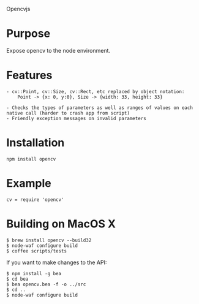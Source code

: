 Opencvjs


Purpose 
=======
Expose opencv to the node environment.


Features
======
	
	- cv::Point, cv::Size, cv::Rect, etc replaced by object notation:
		Point -> {x: 0, y:0}, Size -> {width: 33, height: 33}

	- Checks the types of parameters as well as ranges of values on each native call (harder to crash app from script)
	- Friendly exception messages on invalid parameters 
	

Installation
============

	npm install opencv

Example
=======

	cv = require 'opencv'


Building on MacOS X
====================

	$ brew install opencv --build32
	$ node-waf configure build
	$ coffee scripts/tests

If you want to make changes to the API:

	$ npm install -g bea
	$ cd bea 
	$ bea opencv.bea -f -o ../src
	$ cd ..
	$ node-waf configure build